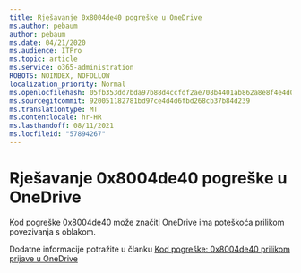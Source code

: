 ```yaml
---
title: Rješavanje 0x8004de40 pogreške u OneDrive
ms.author: pebaum
author: pebaum
ms.date: 04/21/2020
ms.audience: ITPro
ms.topic: article
ms.service: o365-administration
ROBOTS: NOINDEX, NOFOLLOW
localization_priority: Normal
ms.openlocfilehash: 05fb353dd7bda97b88d4ccfdf2ae708b4401ab862a8e8f4e4d0246b75011cad0
ms.sourcegitcommit: 920051182781bd97ce4d4d6fbd268cb37b84d239
ms.translationtype: MT
ms.contentlocale: hr-HR
ms.lasthandoff: 08/11/2021
ms.locfileid: "57894267"
---
```

# <a name="fix-0x8004de40-error-in-onedrive"></a>Rješavanje 0x8004de40 pogreške u OneDrive

Kod pogreške 0x8004de40 može značiti OneDrive ima poteškoća prilikom povezivanja s oblakom. 

Dodatne informacije potražite u članku [Kod pogreške: 0x8004de40 prilikom prijave u OneDrive](https://docs.microsoft.com/sharepoint/troubleshoot/administration/error-0x8004de40-in-onedrive)